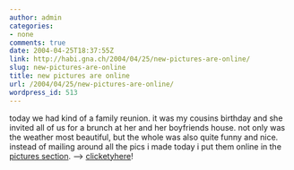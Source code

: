 ```yaml
---
author: admin
categories:
- none
comments: true
date: 2004-04-25T18:37:55Z
link: http://habi.gna.ch/2004/04/25/new-pictures-are-online/
slug: new-pictures-are-online
title: new pictures are online
url: /2004/04/25/new-pictures-are-online/
wordpress_id: 513
---
```


today we had kind of a family reunion. it was my cousins birthday and she invited all of us for a brunch at her and her boyfriends house. not only was the weather most beautiful, but the whole was also quite funny and nice.
instead of mailing around all the pics i made today i put them online in the [pictures section](http://habi.gna.ch/pics/). --> [clicketyhere](http://habi.gna.ch/pics/Simone/)!
